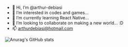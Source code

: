 - 👋 Hi, I’m @arthur-debiasi
- 👀 I’m interested in codes and games...
- 🌱 I’m currently learning React Native...
- 💞️ I’m looking to collaborate on making a new world... :D 
- 📫 arthurdebiasi@hotmail.com

<!---
arthur-debiasi/arthur-debiasi is a ✨ special ✨ repository because its `README.md` (this file) appears on your GitHub profile.
You can click the Preview link to take a look at your changes.
--->

![Anurag's GitHub stats](https://github-readme-stats.vercel.app/api?username=arthur-debiasi&show_icons=true&theme=radical)
